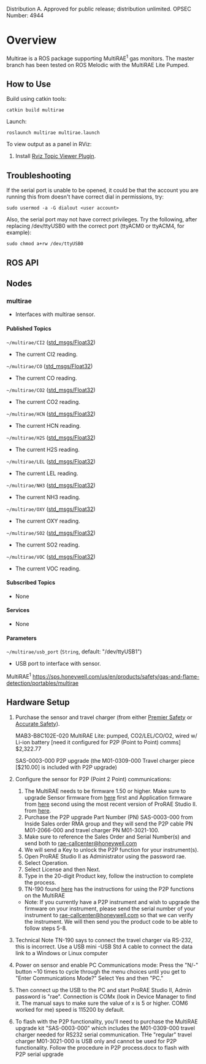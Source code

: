 Distribution A. Approved for public release; distribution unlimited. OPSEC Number: 4944

# Overview
Multirae is a ROS package supporting MultiRAE<sup>1</sup> gas monitors. The master branch has been tested on ROS Melodic with the MultiRAE Lite Pumped.

## How to Use
Build using catkin tools:

```
catkin build multirae 
```
Launch:
```
roslaunch multirae multirae.launch
```

To view output as a panel in RViz:

1. Install [Rviz Topic Viewer Plugin](https://gitlab.com/InstitutMaupertuis/topics_rviz_plugin).

## Troubleshooting
If the serial port is unable to be opened, it could be that the account you are running this from doesn't have correct dial in permissions, try: 
```
sudo usermod -a -G dialout <user account>
```
Also, the serial port may not have correct privileges. Try the following, after replacing /dev/ttyUSB0 with the correct port (ttyACM0 or ttyACM4, for example):

```
sudo chmod a+rw /dev/ttyUSB0 
```

## ROS API

## Nodes

### multirae 
- Interfaces with multirae sensor.
#### Published Topics

`~/multirae/CI2` ([std\_msgs/Float32](http://docs.ros.org/en/melodic/api/std_msgs/html/msg/Float32.html))

- The current CI2 reading.

`~/multirae/CO` ([std\_msgs/Float32](http://docs.ros.org/en/melodic/api/std_msgs/html/msg/Float32.html))

- The current CO reading.

`~/multirae/CO2` ([std\_msgs/Float32](http://docs.ros.org/en/melodic/api/std_msgs/html/msg/Float32.html))

- The current CO2 reading.

`~/multirae/HCN` ([std\_msgs/Float32](http://docs.ros.org/en/melodic/api/std_msgs/html/msg/Float32.html))

- The current HCN reading.

`~/multirae/H2S` ([std\_msgs/Float32](http://docs.ros.org/en/melodic/api/std_msgs/html/msg/Float32.html))

- The current H2S reading.

`~/multirae/LEL` ([std\_msgs/Float32](http://docs.ros.org/en/melodic/api/std_msgs/html/msg/Float32.html))

- The current LEL reading.

`~/multirae/NH3` ([std\_msgs/Float32](http://docs.ros.org/en/melodic/api/std_msgs/html/msg/Float32.html))

- The current NH3 reading.

`~/multirae/OXY` ([std\_msgs/Float32](http://docs.ros.org/en/melodic/api/std_msgs/html/msg/Float32.html))

- The current OXY reading.

`~/multirae/SO2` ([std\_msgs/Float32](http://docs.ros.org/en/melodic/api/std_msgs/html/msg/Float32.html))

- The current SO2 reading.

`~/multirae/VOC` ([std\_msgs/Float32](http://docs.ros.org/en/melodic/api/std_msgs/html/msg/Float32.html))

- The current VOC reading.
#### Subscribed Topics

- None

#### Services

- None

#### Parameters

`~/multirae/usb_port` (`String`, default: "/dev/ttyUSB1")

- USB port to interface with sensor.

MultiRAE<sup>1</sup> https://sps.honeywell.com/us/en/products/safety/gas-and-flame-detection/portables/multirae

## Hardware Setup
1. Purchase the sensor and travel charger (from either [Premier Safety](www.premiersafety.com) or [Accurate Safety](https://accsafety.com)).

    MAB3-B8C102E-020	MultiRAE Lite: pumped, CO2/LEL/CO/O2, wired w/ Li-ion battery [need it configured for P2P (Point to Point) comms]	$2,322.77

    SAS-0003-000		P2P upgrade (the M01-0309-000 Travel charger piece [$210.00] is included with P2P upgrade)

2. Configure the sensor for P2P (Point 2 Point) communications:


    1.	The MultiRAE needs to be firmware 1.50 or higher.  Make sure to upgrade Sensor firmware from [here](https://www.raesystems.com/customer-care/firmware-updates/multirae-sensor-firmware) first and Application firmware from [here](https://www.raesystems.com/customer-care/firmware-updates/multirae-application-firmware) second using the most recent version of ProRAE Studio II. from [here](https://www.raesystems.com/customer-care/software-updates/prorae-studio-ii).
    2.	Purchase the P2P upgrade Part Number (PN) SAS-0003-000 from Inside Sales order RMA group and they will send the P2P cable PN M01-2066-000 and travel charger PN M01-3021-100.
    3.	Make sure to reference the Sales Order and Serial Number(s) and send both to rae-callcenter@honeywell.com
    4.	We will send a Key to unlock the P2P function for your instrument(s).
    5.	Open ProRAE Studio II as Administrator using the password rae.
    6.	Select Operation.
    7.	Select License and then Next.
    8.	Type in the 20-digit Product key, follow the instruction to complete the process.
    9.	TN-190 found [here](https://honsps.my.salesforce.com/sfc/p/300000000P5P/a/f30000004Xev/i3HA.QDuPieBXRs02VDih7CdqSD4R70mECG1JwqwydY) has the instructions for using the P2P functions on the MultiRAE 
    *	Note: If you currently have a P2P instrument and wish to upgrade the firmware on your instrument, please send the serial number of your instrument to rae-callcenter@honeywell.com so that we can verify the instrument.  We will then send you the product code to be able to follow steps 5-8.

3. Technical Note TN-190 says to connect the travel charger via RS-232, this is incorrect.  Use a USB mini -USB Std A cable to connect the data link to a Windows or Linux computer

4. Power on sensor and enable PC Communications mode: Press the "N/-" button ~10 times to cycle through the menu choices until you get to "Enter Communications Mode?"  Select Yes and then "PC."

5. Then connect up the USB to the PC and start ProRAE Studio II, Admin password is "rae".  Connection is COMx (look in Device Manager to find it.  The manual says to make sure the value of x is 5 or higher.  COM6 worked for me) speed is 115200 by default.  

6. To flash with the P2P functionality, you'll need to purchase the MultiRAE upgrade kit "SAS-0003-000" which includes the M01-0309-000 travel charger needed for RS232 serial communication.  THe "regular" travel charger M01-3021-000 is USB only and cannot be used for P2P functionality.  Follow the procedure in P2P process.docx to flash with P2P serial upgrade




        